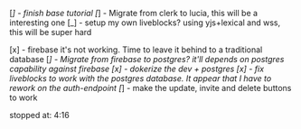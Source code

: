 [_] - finish base tutorial
[_] - Migrate from clerk to lucia, this will be a interesting one
[_] - setup my own liveblocks? using yjs+lexical and wss, this will be super hard


[x] - firebase it's not working. Time to leave it behind to a traditional database
[_] - Migrate from firebase to postgres? it'll depends on postgres capability against firebase
[x] - dokerize the dev + postgres
[x] - fix liveblocks to work with the postgres database. It appear that I have to rework on the auth-endpoint
[_] - make the update, invite and delete buttons to work

stopped at: 4:16